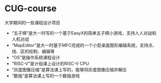 # CUG-course

大学期间的一些课程设计项目



- “五子棋”是大一时写的一个基于EasyX的简单五子棋小游戏，支持人人对战和人机对战
- “MapEditor”是大一时基于MFC完成的一个小型桌面图形编辑系统，支持点、线、区的绘制、编辑等
- “OS”是操作系统课程设计
- “RISC-V”是计组课上设计的RISC-V CPU
- “灰度图像压缩”是算法课上写的，能够将灰度图像压缩并解压
- “数独”是算法课上写的一个数独游戏
